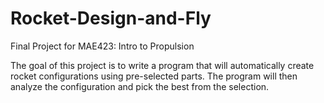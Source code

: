 # Rocket-Design-and-Fly
Final Project for MAE423: Intro to Propulsion 

The goal of this project is to write a program that will automatically create rocket configurations using pre-selected parts. The program will then analyze the configuration and pick the best from the selection.

